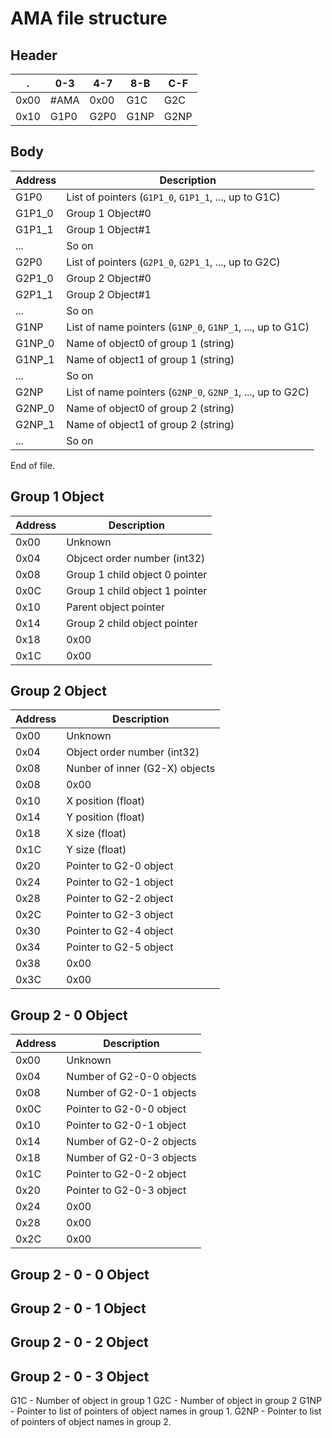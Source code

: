 # AMA file structure

## Header

.    | 0-3  | 4-7  | 8-B  | C-F
---- | ---- | ---- | ---- | ----
0x00 | #AMA | 0x00 | G1C  | G2C
0x10 | G1P0 | G2P0 | G1NP | G2NP

## Body

Address | Description
------- | ---------------------
  G1P0  | List of pointers (`G1P1_0`, `G1P1_1`, ..., up to G1C)
 G1P1_0 | Group 1 Object#0
 G1P1_1 | Group 1 Object#1
   ...  | So on
  G2P0  | List of pointers (`G2P1_0`, `G2P1_1`, ..., up to G2C)
 G2P1_0 | Group 2 Object#0
 G2P1_1 | Group 2 Object#1
   ...  | So on
  G1NP  | List of name pointers (`G1NP_0`, `G1NP_1`, ..., up to G1C)
 G1NP_0 | Name of object0 of group 1 (string)
 G1NP_1 | Name of object1 of group 1 (string)
   ...  | So on
  G2NP  | List of name pointers (`G2NP_0`, `G2NP_1`, ..., up to G2C)
 G2NP_0 | Name of object0 of group 2 (string)
 G2NP_1 | Name of object1 of group 2 (string)
   ...  | So on

End of file.

## Group 1 Object

Address | Description
------- | ------------
  0x00  | Unknown
  0x04  | Objcect order number (int32)
  0x08  | Group 1 child object 0 pointer
  0x0C  | Group 1 child object 1 pointer
  0x10  | Parent object pointer
  0x14  | Group 2 child object pointer
  0x18  | 0x00
  0x1C  | 0x00

## Group 2 Object

Address | Description
------- | ------------
  0x00  | Unknown
  0x04  | Object order number (int32)
  0x08  | Nunber of inner (G2-X) objects
  0x08  | 0x00
  0x10  | X position (float)
  0x14  | Y position (float)
  0x18  | X size (float)
  0x1C  | Y size (float)
  0x20  | Pointer to G2-0 object
  0x24  | Pointer to G2-1 object
  0x28  | Pointer to G2-2 object
  0x2C  | Pointer to G2-3 object
  0x30  | Pointer to G2-4 object
  0x34  | Pointer to G2-5 object
  0x38  | 0x00
  0x3C  | 0x00
  
## Group 2 - 0 Object

Address | Description
------- | ------------
  0x00  | Unknown
  0x04  | Number of G2-0-0 objects
  0x08  | Number of G2-0-1 objects
  0x0C  | Pointer to G2-0-0 object
  0x10  | Pointer to G2-0-1 object
  0x14  | Number of G2-0-2 objects
  0x18  | Number of G2-0-3 objects
  0x1C  | Pointer to G2-0-2 object
  0x20  | Pointer to G2-0-3 object
  0x24  | 0x00
  0x28  | 0x00
  0x2C  | 0x00

## Group 2 - 0 - 0 Object

## Group 2 - 0 - 1 Object

## Group 2 - 0 - 2 Object

## Group 2 - 0 - 3 Object

G1C - Number of object in group 1
G2C - Number of object in group 2
G1NP - Pointer to list of pointers of object names in group 1.
G2NP - Pointer to list of pointers of object names in group 2.
